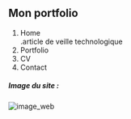 ## Mon portfolio     
 
1. Home  
.article de veille technologique  
2. Portfolio  
3. CV  
4. Contact  
##### Image du site :
![image_web](https://github.com/olygood/imagesWeb/blob/master/webPortfolio.png?raw=true)  

 

   